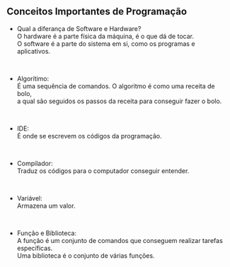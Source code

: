 ## Conceitos Importantes de Programação
- Qual a diferança de Software e Hardware? <br>
O hardware é a parte física da máquina, é o que dá de tocar. <br> O
software é a parte do sistema em si, como os programas e aplicativos.
<br>

- Algorítimo: <br>
É uma sequência de comandos. O algoritmo é como uma receita de bolo, <br>
a qual são seguidos os passos da receita para conseguir fazer o bolo.
<br>

- IDE: <br>
É onde se escrevem os códigos da programação.
<br>

- Compilador: <br>
Traduz os códigos para o computador conseguir entender.
<br>

- Variável: <br>
Armazena um valor.
<br>

- Função e Biblioteca: <br>
A função é um conjunto de comandos que conseguem realizar tarefas específicas. <br>
Uma biblioteca é o conjunto de várias funções. 

